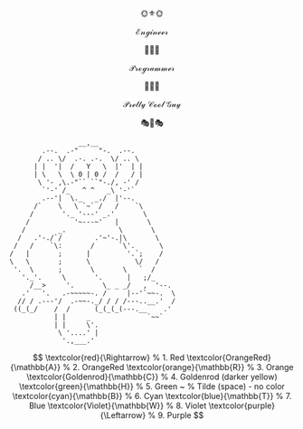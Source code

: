 <!---
$$
\oint_{
\textcolor{green}{\mathcal{M}}
\textcolor{SpringGreen}{\mathcal{Y}}
\textcolor{cyan}{\mathcal{C}}
\textcolor{SkyBlue}{\mathcal{I}}
\textcolor{DodgerBlue}{\mathcal{E}}
\textcolor{blue}{\mathcal{L}}
\textcolor{MediumPurple}{\mathcal{S}}
\textcolor{Violet}{\mathcal{K}}
\textcolor{purple}{\mathcal{I}}
}^{
\textcolor{red}{\mathcal{T}}
\textcolor{OrangeRed}{\mathcal{O}}
\textcolor{orange}{\mathcal{M}}
\textcolor{Gold}{\mathcal{A}}
\textcolor{YellowGreen}{\mathcal{S}}
\textcolor{LimeGreen}{\mathcal{Z}}
}Engineer
$$
--->

<!---
<p align="center">
  🇵🇱👑🦅🛡️
</p>
--->

<p align="center">
  🌞⚜️🌞
</p>

$$
\mathcal{E}
\mathcal{n}
\mathcal{g}
\mathcal{i}
\mathcal{n}
\mathcal{e}
\mathcal{e}
\mathcal{r}
$$

<p align="center">
  👑🦅👑
  <!---👑🦅🛡️--->
</p>

$$
\mathcal{P}
\mathcal{r}
\mathcal{o}
\mathcal{g}
\mathcal{r}
\mathcal{a}
\mathcal{m}
\mathcal{m}
\mathcal{e}
\mathcal{r}
$$

<p align="center">
  🛫📡🛬
  <!---🛩️📡🧮--->
</p>

$$
\mathcal{P}
\mathcal{r}
\mathcal{e}
\mathcal{t}
\mathcal{t}
\mathcal{y}
~
\mathcal{C}
\mathcal{o}
\mathcal{o}
\mathcal{l}
~
\mathcal{G}
\mathcal{u}
\mathcal{y}
$$

<p align="center">
   🎭🦉🎭
  <!---🎭🔱🦉--->
</p>

<!---
$$
% MATHBB TOMASZ MYCIELSKI

\textcolor{red}{\mathbb{T}}
\textcolor{OrangeRed}{\mathbb{O}}
\textcolor{orange}{\mathbb{M}}
\textcolor{Gold}{\mathbb{A}}
\textcolor{YellowGreen}{\mathbb{S}}
\textcolor{LimeGreen}{\mathbb{Z}}
~
\textcolor{green}{\mathbb{M}}
\textcolor{SpringGreen}{\mathbb{Y}}
\textcolor{cyan}{\mathbb{C}}
\textcolor{SkyBlue}{\mathbb{I}}
\textcolor{DodgerBlue}{\mathbb{E}}
\textcolor{blue}{\mathbb{L}}
\textcolor{MediumPurple}{\mathbb{S}}
\textcolor{Violet}{\mathbb{K}}
\textcolor{purple}{\mathbb{I}}

$$
--->

```
                 __,__
        .--.  .-"     "-.  .--.
       / .. \/  .-. .-.  \/ .. \
      | |  '|  /   Y   \  |'  | |
      | \   \  \ 0 | 0 /  /   / |
       \ '- ,\.-"`` ``"-./, -' /
        `'-' /_   ^ ^   _\ '-'`
        .--'|  \._   _./  |'--. 
      /`    \   \ `~` /   /    `\
     /       '._ '---' _.'       \
    /           '~---~'   |       \
   /        _.             \       \
  /   .'-./`/        .'~'-.|\       \
 /   /    `\:       /      `\'.      \
/   |       ;      |         '.`;    /
\   \       ;      \           \/   /
 '.  \      ;       \       \   `  /
   '._'.     \       '.      |   ;/_
     /__>     '.       \_ _ _/   ,  '--.
   .'   '.   .-~~~~~-. /     |--'`~~-.  \
  // / .---'/  .-~~-._/ / / /---..__.'  /
 ((_(_/    /  /      (_(_(_(---.__    .'
           | |     _              `~~`
           | |     \'.
            \ '....' |
             '.,___.'
```

$$
\textcolor{red}{\Rightarrow}       % 1. Red
\textcolor{OrangeRed}{\mathbb{A}} % 2. OrangeRed
\textcolor{orange}{\mathbb{R}}    % 3. Orange
\textcolor{Goldenrod}{\mathbb{C}} % 4. Goldenrod (darker yellow)
\textcolor{green}{\mathbb{H}}     % 5. Green
~                                 % Tilde (space) - no color
\textcolor{cyan}{\mathbb{B}}      % 6. Cyan
\textcolor{blue}{\mathbb{T}}      % 7. Blue
\textcolor{Violet}{\mathbb{W}}    % 8. Violet
\textcolor{purple}{\Leftarrow}   % 9. Purple
$$

<!---
mycielski/mycielski is a ✨ special ✨ repository because its `README.md` (this file) appears on your GitHub profile.
You can click the Preview link to take a look at your changes.
--->
